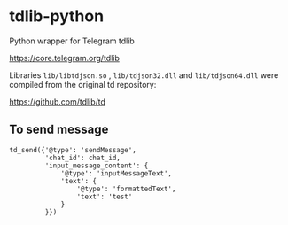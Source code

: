 tdlib-python
============

Python wrapper for Telegram tdlib

https://core.telegram.org/tdlib



Libraries `lib/libtdjson.so` , `lib/tdjson32.dll` and `lib/tdjson64.dll` were compiled from the original td repository:

https://github.com/tdlib/td


To send message
---------------

```
td_send({'@type': 'sendMessage',
         'chat_id': chat_id,
         'input_message_content': {
             '@type': 'inputMessageText',
             'text': {
                 '@type': 'formattedText',
                 'text': 'test'
             }
         }})
```
